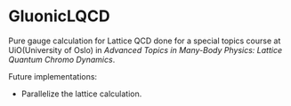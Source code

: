 # GluonicLQCD

Pure gauge calculation for Lattice QCD done for a special topics course at UiO(University of Oslo) in *Advanced Topics in Many-Body Physics: Lattice Quantum Chromo Dynamics*.

Future implementations:
- Parallelize the lattice calculation.